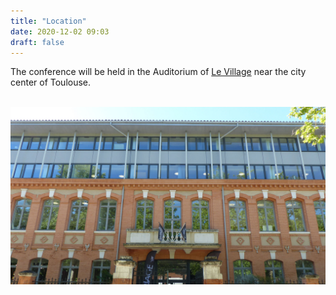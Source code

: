 ```yaml
---
title: "Location"
date: 2020-12-02 09:03
draft: false
---
```



The conference will be held in the Auditorium of [Le Village](https://www.levillagebyca-toulouse-evenement.fr) near the city center of Toulouse.
<br><br>

<!--
 <iframe width="625" height="450" frameborder="0" scrolling="no" marginheight="0" marginwidth="0" src="https://goo.gl/maps/hYWPGtqPwPKUq7oCA">Display larger map</a></small>
<br><br>
-->

<img src="/img/LeVillage.jpg" width="600">


